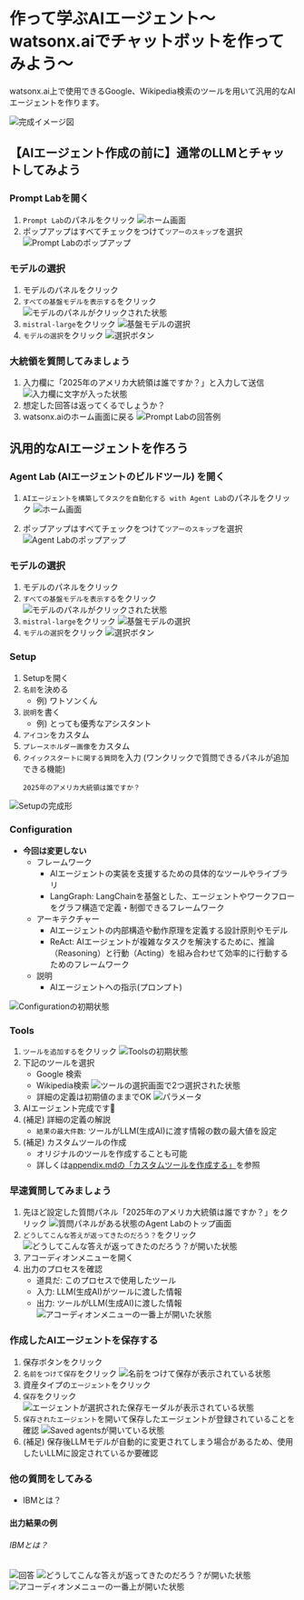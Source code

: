 # 作って学ぶAIエージェント〜watsonx.aiでチャットボットを作ってみよう〜
watsonx.ai上で使用できるGoogle、Wikipedia検索のツールを用いて汎用的なAIエージェントを作ります。

![完成イメージ図](./images/overall_remove_python.png)

## 【AIエージェント作成の前に】通常のLLMとチャットしてみよう
### Prompt Labを開く
1. `Prompt Lab`のパネルをクリック
![ホーム画面](images/0010.png)
2. ポップアップはすべてチェックをつけて`ツアーのスキップ`を選択
![Prompt Labのポップアップ](images/0011.png)

### モデルの選択
1. モデルのパネルをクリック
2. `すべての基盤モデルを表示する`をクリック
![モデルのパネルがクリックされた状態](images/0020.png)
3. `mistral-large`をクリック
![基盤モデルの選択](images/0030.png)
4. `モデルの選択`をクリック
![選択ボタン](images/0040.png)

### 大統領を質問してみましょう
1. 入力欄に「2025年のアメリカ大統領は誰ですか？」と入力して送信
![入力欄に文字が入った状態](images/0050.png)
2. 想定した回答は返ってくるでしょうか？
3. watsonx.aiのホーム画面に戻る
![Prompt Labの回答例](images/0060.png)

## 汎用的なAIエージェントを作ろう
### Agent Lab (AIエージェントのビルドツール) を開く
1. `AIエージェントを構築してタスクを自動化する with Agent Lab`のパネルをクリック
![ホーム画面](images/1010.png)

2. ポップアップはすべてチェックをつけて`ツアーのスキップ`を選択
![Agent Labのポップアップ](images/1011.png)

### モデルの選択
1. モデルのパネルをクリック
2. `すべての基盤モデルを表示する`をクリック
![モデルのパネルがクリックされた状態](images/1020.png)
3. `mistral-large`をクリック
![基盤モデルの選択](images/1030.png)
4. `モデルの選択`をクリック
![選択ボタン](images/1040.png)

### Setup
1. Setupを開く
2. `名前`を決める
    - 例) ワトソンくん
3. `説明`を書く
    - 例) とっても優秀なアシスタント
4. `アイコン`をカスタム
5. `プレースホルダー画像`をカスタム
6. `クイックスタートに関する質問`を入力 (ワンクリックで質問できるパネルが追加できる機能)
    ```
    2025年のアメリカ大統領は誰ですか？
    ```
![Setupの完成形](images/1050.png)

### Configuration
- **今回は変更しない**
    - フレームワーク
        - AIエージェントの実装を支援するための具体的なツールやライブラリ
        - LangGraph: LangChainを基盤とした、エージェントやワークフローをグラフ構造で定義・制御できるフレームワーク
    - アーキテクチャー
        - AIエージェントの内部構造や動作原理を定義する設計原則やモデル
        - ReAct: AIエージェントが複雑なタスクを解決するために、推論（Reasoning）と行動（Acting）を組み合わせて効率的に行動するためのフレームワーク
    - 説明
        - AIエージェントへの指示(プロンプト)

![Configurationの初期状態](images/1060.png)

### Tools
1. `ツールを追加する`をクリック
![Toolsの初期状態](images/1070.png)
2. 下記のツールを選択
    - Google 検索
    - Wikipedia検索
    ![ツールの選択画面で2つ選択された状態](images/1080.png)
    - 詳細の定義は初期値のままでOK
    ![パラメータ](images/1090.png)
3. AIエージェント完成です🎉
4. (補足) 詳細の定義の解説
    - `結果の最大件数`: ツールがLLM(生成AI)に渡す情報の数の最大値を設定
5. (補足) カスタムツールの作成
    - オリジナルのツールを作成することも可能
    - 詳しくは[appendix.mdの「カスタムツールを作成する」](appendix.md#カスタムツールを作成する)を参照

### 早速質問してみましょう
1. 先ほど設定した質問パネル「2025年のアメリカ大統領は誰ですか？」をクリック
![質問パネルがある状態のAgent Labのトップ画面](images/1100.png)
2. `どうしてこんな答えが返ってきたのだろう？`をクリック
![どうしてこんな答えが返ってきたのだろう？が開いた状態](images/1110.png)
3. アコーディオンメニューを開く
4. 出力のプロセスを確認
    - 道具だ: このプロセスで使用したツール
    - 入力: LLM(生成AI)がツールに渡した情報
    - 出力: ツールがLLM(生成AI)に渡した情報
![アコーディオンメニューの一番上が開いた状態](images/1120.png)

### 作成したAIエージェントを保存する
1. 保存ボタンをクリック
2. `名前をつけて保存`をクリック
![名前をつけて保存が表示されている状態](images/1130.png)
3. 資産タイプの`エージェント`をクリック
4. `保存`をクリック
![エージェントが選択された保存モーダルが表示されている状態](images/1140.png)
5. `保存されたエージェント`を開いて保存したエージェントが登録されていることを確認
![Saved agentsが開いている状態](images/1150.png)
6. (補足) 保存後LLMモデルが自動的に変更されてしまう場合があるため、使用したいLLMに設定されているか要確認

### 他の質問をしてみる
-  IBMとは？

#### 出力結果の例
###### IBMとは？
![回答](images/1160.png)
![どうしてこんな答えが返ってきたのだろう？が開いた状態](images/1170.png)
![アコーディオンメニューの一番上が開いた状態](images/1180.png)
